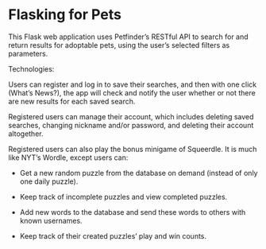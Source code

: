 # Flasking for Pets

This Flask web application uses Petfinder’s RESTful API to search for and return results for adoptable pets, using the user’s selected filters as parameters. 

Technologies:

Users can register and log in to save their searches, and then with one click (What’s News?), the app will check and notify the user whether or not there are new results for each saved search. 

Registered users can manage their account, which includes deleting saved searches, changing nickname and/or password, and deleting their account altogether.

Registered users can also play the bonus minigame of Squeerdle. It is much like NYT’s Wordle, except users can:

  * Get a new random puzzle from the database on demand (instead of only one daily puzzle).
  
  * Keep track of incomplete puzzles and view completed puzzles.
  
  * Add new words to the database and send these words to others with known usernames.
  
  * Keep track of their created puzzles’ play and win counts. 
